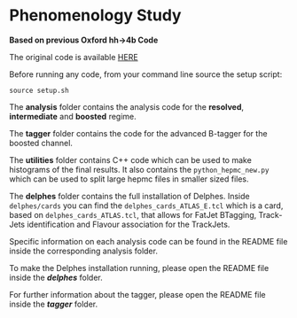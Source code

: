 # Phenomenology Study
**Based on previous Oxford hh->4b Code**

The original code is available [HERE](https://github.com/beojan/oxford-hh4b-pheno-code)

Before running any code, from your command line source the setup script: 

```source setup.sh```

The __analysis__ folder contains the analysis code for the __resolved__, __intermediate__ and __boosted__ regime.

The __tagger__ folder contains the code for the advanced B-tagger for the boosted channel.

The __utilities__ folder contains C++ code which can be used to make histograms of the final results. It also contains the ```python_hepmc_new.py``` which can be used to split large hepmc files in smaller sized files.

The __delphes__ folder contains the full installation of Delphes. Inside ```delphes/cards``` you can find the ```delphes_cards_ATLAS_E.tcl``` which is a card, based on ```delphes_cards_ATLAS.tcl```, that allows for FatJet BTagging, Track-Jets identification and Flavour association for the TrackJets. 

Specific information on each analysis code can be found in the README file inside the corresponding analysis folder.

To make the Delphes installation running, please open the README file inside the ___delphes___ folder.

For further information about the tagger, please open the README file inside the ___tagger___ folder. 
